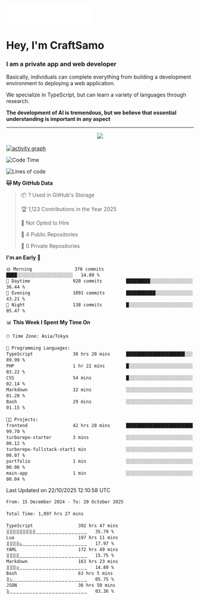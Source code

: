 <img src="images/header.svg"></img>

# Hey, I'm CraftSamo

### I am a private app and web developer

Basically, individuals can complete everything from building a development
environment to deploying a web application.

We specialize in TypeScript, but can learn a variety of languages through
research.

**The development of AI is tremendous, but we believe that essential
understanding is important in any aspect**

---

<p align="center">
  <img alig src="https://github-profile-trophy.vercel.app/?username=craftsamo&theme=onedark&column=-1" />
</p>

[![activity graph](https://github-readme-activity-graph.vercel.app/graph?username=craftsamo&theme=github-dark-dimmed&custom_title=Guilyx%20Activity%20Graph&hide_border=true)](https://github.com/ashutosh00710/github-readme-activity-graph)

<!--START_SECTION:waka-->
![Code Time](http://img.shields.io/badge/Code%20Time-1%2C097%20hrs%2027%20mins-blue)

![Lines of code](https://img.shields.io/badge/From%20Hello%20World%20I%27ve%20Written-647.6%20thousand%20lines%20of%20code-blue)

**🐱 My GitHub Data** 

> 📦 ? Used in GitHub's Storage 
 > 
> 🏆 1,123 Contributions in the Year 2025
 > 
> 🚫 Not Opted to Hire
 > 
> 📜 4 Public Repositories 
 > 
> 🔑 0 Private Repositories 
 > 
**I'm an Early 🐤** 

```text
🌞 Morning                376 commits         ████░░░░░░░░░░░░░░░░░░░░░   14.89 % 
🌆 Daytime                920 commits         █████████░░░░░░░░░░░░░░░░   36.44 % 
🌃 Evening                1091 commits        ███████████░░░░░░░░░░░░░░   43.21 % 
🌙 Night                  138 commits         █░░░░░░░░░░░░░░░░░░░░░░░░   05.47 % 
```


📊 **This Week I Spent My Time On** 

```text
🕑︎ Time Zone: Asia/Tokyo

💬 Programming Languages: 
TypeScript               38 hrs 20 mins      ██████████████████████░░░   89.99 % 
PHP                      1 hr 22 mins        █░░░░░░░░░░░░░░░░░░░░░░░░   03.22 % 
CSS                      54 mins             █░░░░░░░░░░░░░░░░░░░░░░░░   02.14 % 
Markdown                 32 mins             ░░░░░░░░░░░░░░░░░░░░░░░░░   01.28 % 
Bash                     29 mins             ░░░░░░░░░░░░░░░░░░░░░░░░░   01.15 % 

🐱‍💻 Projects: 
frontend                 42 hrs 28 mins      █████████████████████████   99.70 % 
turborepo-starter        3 mins              ░░░░░░░░░░░░░░░░░░░░░░░░░   00.12 % 
turborepo-fullstack-start1 min               ░░░░░░░░░░░░░░░░░░░░░░░░░   00.07 % 
portfolio                1 min               ░░░░░░░░░░░░░░░░░░░░░░░░░   00.06 % 
main-app                 1 min               ░░░░░░░░░░░░░░░░░░░░░░░░░   00.04 % 
```


 Last Updated on 22/10/2025 12:10:58 UTC
<!--END_SECTION:waka-->

<!--START_SECTION:waka-simple-->

```text
From: 15 December 2024 - To: 20 October 2025

Total Time: 1,097 hrs 27 mins

TypeScript                 392 hrs 47 mins ⣿⣿⣿⣿⣿⣿⣿⣿⣿⣀⣀⣀⣀⣀⣀⣀⣀⣀⣀⣀⣀⣀⣀⣀⣀   35.79 %
Lua                        197 hrs 11 mins ⣿⣿⣿⣿⣦⣀⣀⣀⣀⣀⣀⣀⣀⣀⣀⣀⣀⣀⣀⣀⣀⣀⣀⣀⣀   17.97 %
YAML                       172 hrs 49 mins ⣿⣿⣿⣿⣀⣀⣀⣀⣀⣀⣀⣀⣀⣀⣀⣀⣀⣀⣀⣀⣀⣀⣀⣀⣀   15.75 %
Markdown                   163 hrs 23 mins ⣿⣿⣿⣶⣀⣀⣀⣀⣀⣀⣀⣀⣀⣀⣀⣀⣀⣀⣀⣀⣀⣀⣀⣀⣀   14.89 %
Bash                       63 hrs 5 mins   ⣿⣦⣀⣀⣀⣀⣀⣀⣀⣀⣀⣀⣀⣀⣀⣀⣀⣀⣀⣀⣀⣀⣀⣀⣀   05.75 %
JSON                       36 hrs 50 mins  ⣷⣀⣀⣀⣀⣀⣀⣀⣀⣀⣀⣀⣀⣀⣀⣀⣀⣀⣀⣀⣀⣀⣀⣀⣀   03.36 %
```

<!--END_SECTION:waka-simple-->

